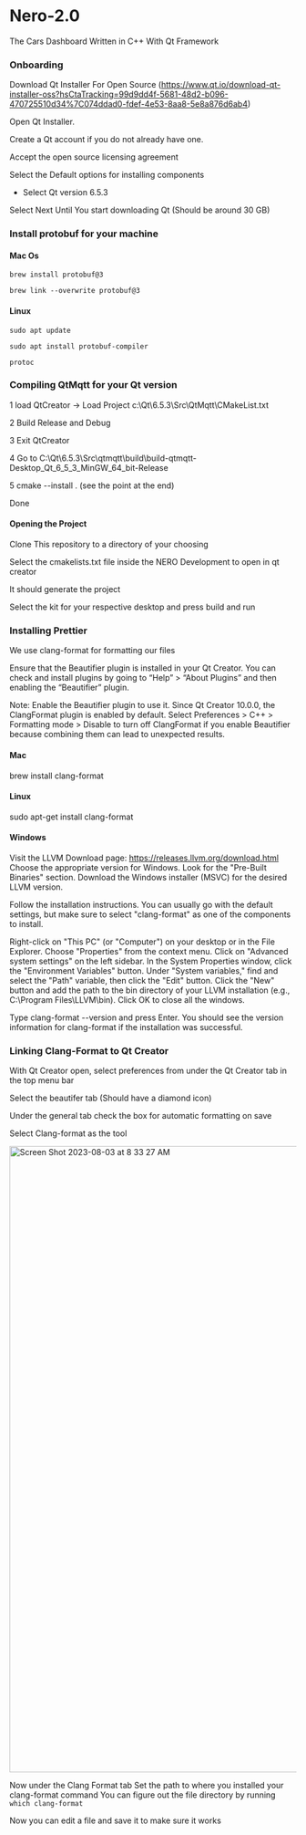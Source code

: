 # Nero-2.0
The Cars Dashboard Written in C++ With Qt Framework

### Onboarding

Download Qt Installer For Open Source (https://www.qt.io/download-qt-installer-oss?hsCtaTracking=99d9dd4f-5681-48d2-b096-470725510d34%7C074ddad0-fdef-4e53-8aa8-5e8a876d6ab4)

Open Qt Installer. 

Create a Qt account if you do not already have one. 

Accept the open source licensing agreement

Select the Default options for installing components
- Select Qt version 6.5.3

Select Next Until You start downloading Qt (Should be around 30 GB)

### Install protobuf for your machine

#### Mac Os

`brew install protobuf@3`

`brew link --overwrite protobuf@3`

#### Linux

`sudo apt update`

`sudo apt install protobuf-compiler`

`protoc`

### Compiling QtMqtt for your Qt version
1 load QtCreator -> Load Project c:\Qt\6.5.3\Src\QtMqtt\CMakeList.txt

2 Build Release and Debug

3 Exit QtCreator

4 Go to C:\Qt\6.5.3\Src\qtmqtt\build\build-qtmqtt-Desktop_Qt_6_5_3_MinGW_64_bit-Release

5 cmake --install . (see the point at the end)

Done

#### Opening the Project
Clone This repository to a directory of your choosing

Select the cmakelists.txt file inside the NERO Development to open in qt creator

It should generate the project

Select the kit for your respective desktop and press build and run

### Installing Prettier

We use clang-format for formatting our files

Ensure that the Beautifier plugin is installed in your Qt Creator. You can check and install plugins by going to “Help” > “About Plugins” and then enabling the “Beautifier” plugin.

Note: Enable the Beautifier plugin to use it. Since Qt Creator 10.0.0, the ClangFormat plugin is enabled by default. Select Preferences > C++ > Formatting mode > Disable to turn off ClangFormat if you enable Beautifier because combining them can lead to unexpected results.


#### Mac

brew install clang-format

#### Linux

sudo apt-get install clang-format

#### Windows

Visit the LLVM Download page: https://releases.llvm.org/download.html
Choose the appropriate version for Windows. Look for the "Pre-Built Binaries" section.
Download the Windows installer (MSVC) for the desired LLVM version.

Follow the installation instructions. You can usually go with the default settings, but make sure to select "clang-format" as one of the components to install.

Right-click on "This PC" (or "Computer") on your desktop or in the File Explorer.
Choose "Properties" from the context menu.
Click on "Advanced system settings" on the left sidebar.
In the System Properties window, click the "Environment Variables" button.
Under "System variables," find and select the "Path" variable, then click the "Edit" button.
Click the "New" button and add the path to the bin directory of your LLVM installation (e.g., C:\Program Files\LLVM\bin).
Click OK to close all the windows.

Type clang-format --version and press Enter. You should see the version information for clang-format if the installation was successful.

### Linking Clang-Format to Qt Creator

With Qt Creator open, select preferences from under the Qt Creator tab in the top menu bar

Select the beautifer tab (Should have a diamond icon)

Under the general tab check the box for automatic formatting on save

Select Clang-format as the tool

<img width="1098" alt="Screen Shot 2023-08-03 at 8 33 27 AM" src="https://github.com/Northeastern-Electric-Racing/Nero-2.0/assets/113635669/dc179628-2a80-47cd-8dcd-47f5a6815189">

Now under the Clang Format tab Set the path to where you installed your clang-format command
You can figure out the file directory by running ```which clang-format```

Now you can edit a file and save it to make sure it works
